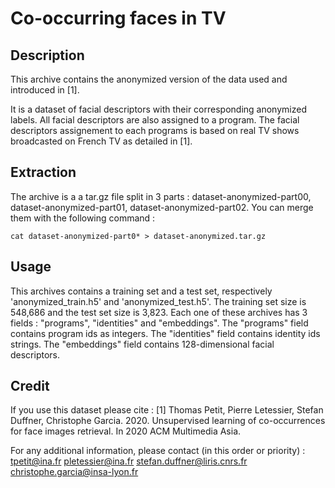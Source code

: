 # Co-occurring faces in TV

## Description
This archive contains the anonymized version of the data used and introduced in [1].

It is a dataset of facial descriptors with their corresponding anonymized labels. All facial descriptors are also assigned to a program. The facial descriptors assignement to each programs is based on real TV shows broadcasted on French TV as detailed in [1].

## Extraction
The archive is a a tar.gz file split in 3 parts : dataset-anonymized-part00, dataset-anonymized-part01, dataset-anonymized-part02.
You can merge them with the following command :
```
cat dataset-anonymized-part0* > dataset-anonymized.tar.gz
```

## Usage
This archives contains a training set and a test set, respectively 'anonymized_train.h5' and 'anonymized_test.h5'.
The training set size is 548,686 and the test set size is 3,823.
Each one of these archives has 3 fields : "programs", "identities" and "embeddings".
The "programs" field contains program ids as integers.
The "identities" field contains identity ids strings.
The "embeddings" field contains 128-dimensional facial descriptors.

## Credit
If you use this dataset please cite :
[1] Thomas Petit, Pierre Letessier, Stefan Duffner, Christophe Garcia. 2020. Unsupervised learning of co-occurrences for face images retrieval. In 2020 ACM Multimedia Asia.


For any additional information, please contact (in this order or priority) :
tpetit@ina.fr
pletessier@ina.fr
stefan.duffner@liris.cnrs.fr
christophe.garcia@insa-lyon.fr
 
